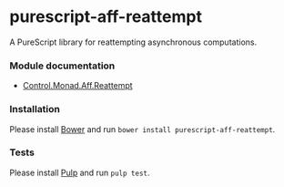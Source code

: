 # purescript-aff-reattempt

A PureScript library for reattempting asynchronous computations.

### Module documentation

* [Control.Monad.Aff.Reattempt](docs/Control/Monad/Aff/Reattempt.md)

### Installation

Please install [Bower](https://github.com/bower/bower) and run `bower install
purescript-aff-reattempt`.

### Tests

Please install [Pulp](https://github.com/bodil/pulp) and run `pulp test`.

